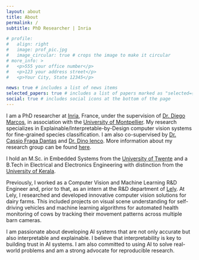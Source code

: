 ```yaml
---
layout: about
title: About
permalink: /
subtitle: PhD Researcher | Inria

# profile:
#   align: right
#   image: prof_pic.jpg
#   image_circular: true # crops the image to make it circular
# more_info: >
#   <p>555 your office number</p>
#   <p>123 your address street</p>
#   <p>Your City, State 12345</p>

news: true # includes a list of news items
selected_papers: true # includes a list of papers marked as "selected={true}"
social: true # includes social icons at the bottom of the page
---
```


I am a PhD researcher at [Inria](https://www.inria.fr/en), France, under the supervision of [Dr. Diego Marcos](https://scholar.google.com/citations?user=IUqydU0AAAAJ), in association with the [University of Montpellier](https://www.umontpellier.fr/). My research specializes in Explainable/Interpretable-by-Design computer vision systems for fine-grained species classification. I am also co-supervised by [Dr. Cassio Fraga Dantas](https://scholar.google.com/citations?user=YgcZQpgAAAAJ) and [Dr. Dino Ienco](https://scholar.google.com/citations?user=C8zfH3kAAAAJ). More information about my research group can be found [here](https://team.inria.fr/evergreen/).

I hold an M.Sc. in Embedded Systems from the [University of Twente](https://www.utwente.nl/en/) and a B.Tech in Electrical and Electronics Engineering with distinction from the [University of Kerala](https://www.keralauniversity.ac.in/).

Previously, I worked as a Computer Vision and Machine Learning R&D Engineer and, prior to that, as an intern at the R&D department of [Lely](https://www.lely.com/en/). At Lely, I researched and developed innovative computer vision solutions for dairy farms. This included projects on visual scene understanding for self-driving vehicles and machine learning algorithms for automated health monitoring of cows by tracking their movement patterns across multiple barn cameras.

I am passionate about developing AI systems that are not only accurate but also interpretable and explainable. I believe that interpretability is key to building trust in AI systems. I am also committed to using AI to solve real-world problems and am a strong advocate for reproducible research.
